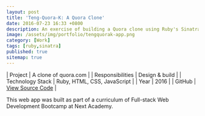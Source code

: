 ```yaml
---
layout: post
title: 'Teng-Quora-K: A Quora Clone'
date: 2016-07-23 16:33 +0800
description: An exercise of building a Quora clone using Ruby's Sinatra framework.
image: /assets/img/portfolio/tengquorak-app.png
category: [Work]
tags: [ruby,sinatra]
published: true
sitemap: true
---
```


| Project | A clone of quora.com |
| Responsibilities | Design & build |
| Technology Stack | Ruby, HTML, CSS, JavaScript |
| Year | 2016 | 
| GitHub | [View Source Code](https://github.com/rudzainy/quora-clone) |

This web app was built as part of a curriculum of Full-stack Web Development Bootcamp at Next Academy.